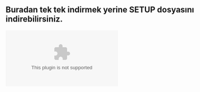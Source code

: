 ## Buradan tek tek indirmek yerine SETUP dosyasını indirebilirsiniz.

![tsd_setup.exe dosyasını indirmek için tıklayın...](https://github.com/mdicle/YaziDenetim/raw/master/Setup/tsd_setup.exe)

